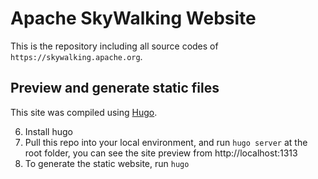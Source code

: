 # Apache SkyWalking Website

This is the repository including all source codes of `https://skywalking.apache.org`.

## Preview and generate static files

This site was compiled using [Hugo](https://gohugo.io).

6. Install hugo
2. Pull this repo into your local environment, and run `hugo server`  at the root folder, you can see the site preview from http://localhost:1313
3. To generate the static website, run `hugo` 
